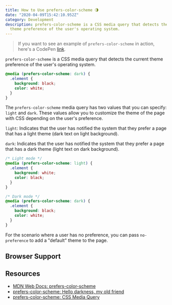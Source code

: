 ```yaml
---
title: How to Use prefers-color-scheme 🌗
date: "2020-04-09T15:42:10.952Z"
category: Development
description: prefers-color-scheme is a CSS media query that detects the current
  theme preference of the user's operating system.
---
```

> If you want to see an example of `prefers-color-scheme` in action, here's a CodePen [link](https://codepen.io/juwanpetty/pen/XWbraop).

`prefers-color-scheme` is a CSS media query that detects the current theme preference of the user's operating system.

```css
@media (prefers-color-scheme: dark) {
  .element {
    background: black;
    color: white;
  }
}
```

The `prefers-color-scheme` media query has two values that you can specify: `light` and `dark`. These values allow you to customize the theme of the page with CSS depending on the user's preference.

`light`: Indicates that the user has notified the system that they prefer a page that has a light theme (dark text on light background).

`dark`: Indicates that the user has notified the system that they prefer a page that has a dark theme (light text on dark background).

```css
/* Light mode */
@media (prefers-color-scheme: light) {
  .element {
    background: white;
    color: black;
  }
}

/* Dark mode */
@media (prefers-color-scheme: dark) {
  .element {
    background: black;
    color: white;
  }
}
```

For the scenario where a user has no preference, you can pass `no-preference` to add a "default" theme to the page.

## Browser Support

## Resources

- [MDN Web Docs: prefers-color-scheme](https://developer.mozilla.org/en-US/docs/Web/CSS/@media/prefers-color-scheme)
- [prefers-color-scheme: Hello darkness, my old friend](https://web.dev/prefers-color-scheme/)
- [prefers-color-scheme: CSS Media Query](https://davidwalsh.name/prefers-color-scheme)
